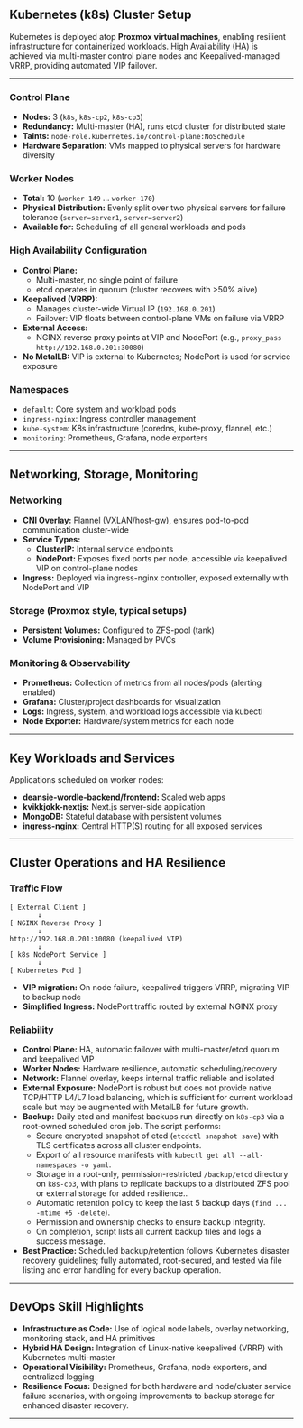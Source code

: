 ## Kubernetes (k8s) Cluster Setup

Kubernetes is deployed atop **Proxmox virtual machines**, enabling resilient infrastructure for containerized workloads. High Availability (HA) is achieved via multi-master control plane nodes and Keepalived-managed VRRP, providing automated VIP failover.

***

### Control Plane

- **Nodes:** 3 (`k8s`, `k8s-cp2`, `k8s-cp3`)
- **Redundancy:** Multi-master (HA), runs etcd cluster for distributed state
- **Taints:** `node-role.kubernetes.io/control-plane:NoSchedule`
- **Hardware Separation:** VMs mapped to physical servers for hardware diversity


### Worker Nodes

- **Total:** 10 (`worker-149` ... `worker-170`)
- **Physical Distribution:** Evenly split over two physical servers for failure tolerance (`server=server1`, `server=server2`)
- **Available for:** Scheduling of all general workloads and pods


### High Availability Configuration

- **Control Plane:**
    - Multi-master, no single point of failure
    - etcd operates in quorum (cluster recovers with >50% alive)
- **Keepalived (VRRP):**
    - Manages cluster-wide Virtual IP (`192.168.0.201`)
    - Failover: VIP floats between control-plane VMs on failure via VRRP
- **External Access:**
    - NGINX reverse proxy points at VIP and NodePort (e.g., `proxy_pass http://192.168.0.201:30080`)
- **No MetalLB:** VIP is external to Kubernetes; NodePort is used for service exposure


### Namespaces

- `default`: Core system and workload pods
- `ingress-nginx`: Ingress controller management
- `kube-system`: K8s infrastructure (coredns, kube-proxy, flannel, etc.)
- `monitoring`: Prometheus, Grafana, node exporters

***

## Networking, Storage, Monitoring

### Networking

- **CNI Overlay:** Flannel (VXLAN/host-gw), ensures pod-to-pod communication cluster-wide
- **Service Types:**
    - **ClusterIP:** Internal service endpoints
    - **NodePort:** Exposes fixed ports per node, accessible via keepalived VIP on control-plane nodes
- **Ingress:** Deployed via ingress-nginx controller, exposed externally with NodePort and VIP


### Storage (Proxmox style, typical setups)

- **Persistent Volumes:** Configured to ZFS-pool (tank)
- **Volume Provisioning:** Managed by PVCs


### Monitoring \& Observability

- **Prometheus:** Collection of metrics from all nodes/pods (alerting enabled)
- **Grafana:** Cluster/project dashboards for visualization
- **Logs:** Ingress, system, and workload logs accessible via kubectl
- **Node Exporter:** Hardware/system metrics for each node

***

## Key Workloads and Services

Applications scheduled on worker nodes:

- **deansie-wordle-backend/frontend:** Scaled web apps
- **kvikkjokk-nextjs:** Next.js server-side application
- **MongoDB:** Stateful database with persistent volumes
- **ingress-nginx:** Central HTTP(S) routing for all exposed services

***

## Cluster Operations and HA Resilience

### Traffic Flow

```
[ External Client ]
       ↓
[ NGINX Reverse Proxy ]
       ↓
http://192.168.0.201:30080 (keepalived VIP)
       ↓
[ k8s NodePort Service ]
       ↓
[ Kubernetes Pod ]
```

- **VIP migration:** On node failure, keepalived triggers VRRP, migrating VIP to backup node
- **Simplified Ingress:** NodePort traffic routed by external NGINX proxy


### Reliability

- **Control Plane:** HA, automatic failover with multi-master/etcd quorum and keepalived VIP
- **Worker Nodes:** Hardware resilience, automatic scheduling/recovery
- **Network:** Flannel overlay, keeps internal traffic reliable and isolated
- **External Exposure:** NodePort is robust but does not provide native TCP/HTTP L4/L7 load balancing, which is sufficient for current workload scale but may be augmented with MetalLB for future growth.
- **Backup:** Daily etcd and manifest backups run directly on `k8s-cp3` via a root-owned scheduled cron job. The script performs:
    - Secure encrypted snapshot of etcd (`etcdctl snapshot save`) with TLS certificates across all cluster endpoints.
    - Export of all resource manifests with `kubectl get all --all-namespaces -o yaml`.
    - Storage in a root-only, permission-restricted `/backup/etcd` directory on `k8s-cp3`, with plans to replicate backups to a distributed ZFS pool or external storage for added resilience..
    - Automatic retention policy to keep the last 5 backup days (`find ... -mtime +5 -delete`).
    - Permission and ownership checks to ensure backup integrity.
    - On completion, script lists all current backup files and logs a success message.
- **Best Practice:** Scheduled backup/retention follows Kubernetes disaster recovery guidelines; fully automated, root-secured, and tested via file listing and error handling for every backup operation.

***

## DevOps Skill Highlights

- **Infrastructure as Code:** Use of logical node labels, overlay networking, monitoring stack, and HA primitives
- **Hybrid HA Design:** Integration of Linux-native keepalived (VRRP) with Kubernetes multi-master
- **Operational Visibility:** Prometheus, Grafana, node exporters, and centralized logging
- **Resilience Focus:** Designed for both hardware and node/cluster service failure scenarios, with ongoing improvements to backup storage for enhanced disaster recovery.

***

